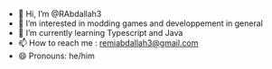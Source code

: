 - 👋 Hi, I’m @RAbdallah3
- 👀 I’m interested in modding games and developpement in general
- 🌱 I’m currently learning Typescript and Java
- 📫 How to reach me : remiabdallah3@gmail.com
- 😄 Pronouns: he/him

<!---
RAbdallah3/RAbdallah3 is a ✨ special ✨ repository because its `README.md` (this file) appears on your GitHub profile.
You can click the Preview link to take a look at your changes.
--->
